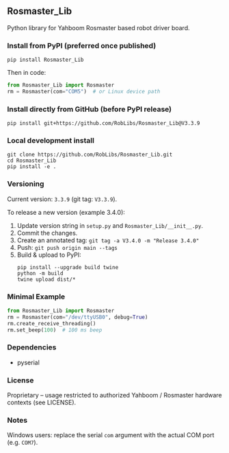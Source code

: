 ## Rosmaster_Lib

Python library for Yahboom Rosmaster based robot driver board.

### Install from PyPI (preferred once published)

```
pip install Rosmaster_Lib
```

Then in code:

```python
from Rosmaster_Lib import Rosmaster
rm = Rosmaster(com="COM5")  # or Linux device path
```

### Install directly from GitHub (before PyPI release)

```
pip install git+https://github.com/RobLibs/Rosmaster_Lib@V3.3.9
```

### Local development install

```
git clone https://github.com/RobLibs/Rosmaster_Lib.git
cd Rosmaster_Lib
pip install -e .
```

### Versioning

Current version: `3.3.9` (git tag: `V3.3.9`).

To release a new version (example 3.4.0):
1. Update version string in `setup.py` and `Rosmaster_Lib/__init__.py`.
2. Commit the changes.
3. Create an annotated tag: `git tag -a V3.4.0 -m "Release 3.4.0"`
4. Push: `git push origin main --tags`
5. Build & upload to PyPI:
	```
	pip install --upgrade build twine
	python -m build
	twine upload dist/*
	```

### Minimal Example

```python
from Rosmaster_Lib import Rosmaster
rm = Rosmaster(com="/dev/ttyUSB0", debug=True)
rm.create_receive_threading()
rm.set_beep(100)  # 100 ms beep
```

### Dependencies
* pyserial

### License
Proprietary – usage restricted to authorized Yahboom / Rosmaster hardware contexts (see LICENSE).

### Notes
Windows users: replace the serial `com` argument with the actual COM port (e.g. `COM7`).


